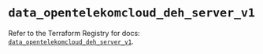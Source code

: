# `data_opentelekomcloud_deh_server_v1`

Refer to the Terraform Registry for docs: [`data_opentelekomcloud_deh_server_v1`](https://registry.terraform.io/providers/opentelekomcloud/opentelekomcloud/1.36.9/docs/data-sources/deh_server_v1).
